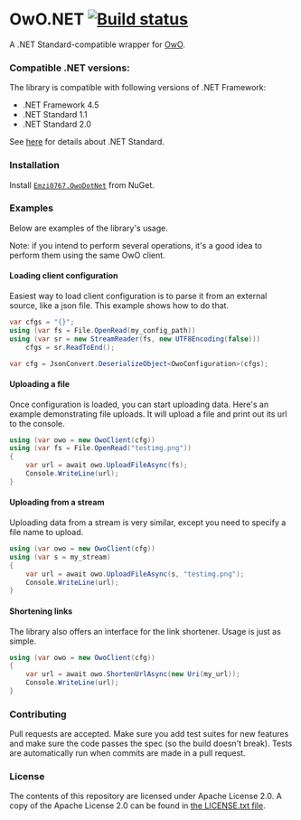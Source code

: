 ﻿# OwO.NET [![Build status](https://ci.appveyor.com/api/projects/status/ff040v0m608g6uui/branch/master?svg=true)](https://ci.appveyor.com/project/Emzi0767/owodotnet/branch/master)

A .NET Standard-compatible wrapper for [OwO](https://owo.whats-th.is/).

### Compatible .NET versions:

The library is compatible with following versions of .NET Framework:

- .NET Framework 4.5
- .NET Standard 1.1
- .NET Standard 2.0

See [here](https://blogs.msdn.microsoft.com/dotnet/2016/09/26/introducing-net-standard/) for details about .NET Standard.

### Installation

Install [`Emzi0767.OwoDotNet`](https://www.nuget.org/packages/Emzi0767.OwoDotNet) 
from NuGet.

### Examples

Below are examples of the library's usage.

Note: if you intend to perform several operations, it's a good idea to perform them using the same OwO client.

#### Loading client configuration

Easiest way to load client configuration is to parse it from an external source, like a json file. This example shows how 
to do that.

```cs
var cfgs = "{}";
using (var fs = File.OpenRead(my_config_path))
using (var sr = new StreamReader(fs, new UTF8Encoding(false)))
    cfgs = sr.ReadToEnd();

var cfg = JsonConvert.DeserializeObject<OwoConfiguration>(cfgs);
```

#### Uploading a file

Once configuration is loaded, you can start uploading data. Here's an example demonstrating file uploads. It will upload
a file and print out its url to the console.

```cs
using (var owo = new OwoClient(cfg))
using (var fs = File.OpenRead("testimg.png"))
{
    var url = await owo.UploadFileAsync(fs);
    Console.WriteLine(url);
}
```

#### Uploading from a stream

Uploading data from a stream is very similar, except you need to specify a file name to upload.

```cs
using (var owo = new OwoClient(cfg))
using (var s = my_stream)
{
    var url = await owo.UploadFileAsync(s, "testimg.png");
    Console.WriteLine(url);
}
```

#### Shortening links

The library also offers an interface for the link shortener. Usage is just as simple.

```cs
using (var owo = new OwoClient(cfg))
{
    var url = await owo.ShortenUrlAsync(new Uri(my_url));
    Console.WriteLine(url);
}
```

### Contributing

Pull requests are accepted. Make sure you add test suites for new features and
make sure the code passes the spec (so the build doesn't break). Tests are
automatically run when commits are made in a pull request.

### License

The contents of this repository are licensed under Apache License 2.0. A copy of 
the Apache License 2.0 can be found in [the LICENSE.txt file](https://github.com/Emzi0767/OwoDotNet/blob/master/LICENSE.txt).